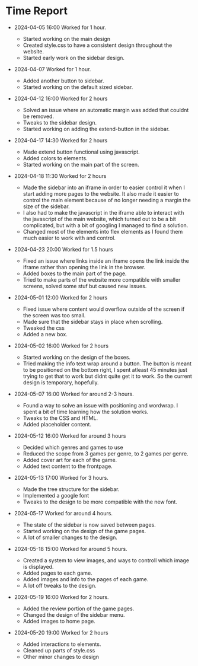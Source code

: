 # Time Report


- 2024-04-05 16:00 Worked for 1 hour.
  - Started working on the main design
  - Created style.css to have a consistent design throughout the website.
  - Started early work on the sidebar design.

- 2024-04-07 Worked for 1 hour.
  - Added another button to sidebar.
  - Started working on the default sized sidebar.

- 2024-04-12 16:00 Worked for 2 hours
  - Solved an issue where an automatic margin was added that couldnt be removed.
  - Tweaks to the sidebar design.
  - Started working on adding the extend-button in the sidebar.

- 2024-04-17 14:30 Worked for 2 hours
  - Made extend button functional using javascript.
  - Added colors to elements.
  - Started working on the main part of the screen.

- 2024-04-18 11:30 Worked for 2 hours
  - Made the sidebar into an iframe in order to easier control it when I start adding more pages to the website. It also made it easier to control the main element because of no longer needing a margin the size of the sidebar.
  - I also had to make the javascript in the iframe able to interact with the javascript of the main website, which turned out to be a bit complicated, but with a bit of googling I managed to find a solution.
  - Changed most of the elements into flex elements as I found them much easier to work with and control.

- 2024-04-23 20:00 Worked for 1.5 hours
  - Fixed an issue where links inside an iframe opens the link inside the iframe rather than opening the link in the browser.
  - Added boxes to the main part of the page.
  - Tried to make parts of the website more compatible with smaller screens, solved some stuf but caused new issues.

- 2024-05-01 12:00 Worked for 2 hours
  - Fixed issue where content would overflow outside of the screen if the screen was too small.
  - Made sure that the sidebar stays in place when scrolling.
  - Tweaked the css
  - Added a new box.

- 2024-05-02 16:00 Worked for 2 hours
  - Started working on the design of the boxes.
  - Tried making the info text wrap around a button. The button is meant to be positioned on the bottom right, I spent atleast 45 minutes just trying to get that to work but didnt quite get it to work. So the current design is temporary, hopefully.

- 2024-05-07 16:00 Worked for around 2-3 hours.
  - Found a way to solve an issue with positioning and wordwrap. I spent a bit of time learning how the solution works.
  - Tweaks to the CSS and HTML.
  - Added placeholder content.

- 2024-05-12 16:00 Worked for around 3 hours
  - Decided which genres and games to use
  - Reduced the scope from 3 games per genre, to 2 games per genre.
  - Added cover art for each of the game.
  - Added text content to the frontpage.

- 2024-05-13 17:00 Worked for 3 hours.
  - Made the tree structure for the sidebar.
  - Implemented a google font
  - Tweaks to the design to be more compatible with the new font.

- 2024-05-17 Worked for around 4 hours.
  - The state of the sidebar is now saved between pages.
  - Started working on the design of the game pages.
  - A lot of smaller changes to the design.

- 2024-05-18 15:00 Worked for around 5 hours.
  - Created a system to view images, and ways to controll which image is displayed.
  - Added pages to each game.
  - Added images and info to the pages of each game.
  - A lot off tweaks to the design.

- 2024-05-19 16:00 Worked for 2 hours.
  - Added the review portion of the game pages.
  - Changed the design of the sidebar menu.
  - Added images to home page.

- 2024-05-20 19:00 Worked for 2 hours
  - Added interactions to elements.
  - Cleaned up parts of style.css
  - Other minor changes to design